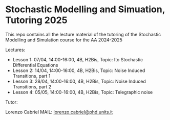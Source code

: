 # Stochastic Modelling and Simuation, Tutoring 2025
This repo contains all the lecture material of the tutoring of the Stochastic Modelling and Simulation course for the AA 2024-2025

Lectures:

 - Lesson 1: 07/04, 14:00-16:00, 4B, H2Bis, Topic: Ito Stochastic Differential Equations
 - Lesson 2: 14/04, 14:00-16:00, 4B, H2Bis, Topic: Noise Induced Transitions, part 1
 - Lesson 3: 28/04, 14:00-16:00, 4B, H2Bis, Topic: Noise Induced Transitions, part 2
 - Lesson 4: 05/05, 14:00-16:00, 4B, H2Bis, Topic: Telegraphic noise

Tutor:

Lorenzo Cabriel
MAIL: lorenzo.cabriel@phd.units.it